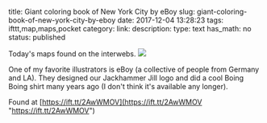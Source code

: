 title: Giant coloring book of New York City by eBoy
slug: giant-coloring-book-of-new-york-city-by-eboy
date: 2017-12-04 13:28:23
tags: ifttt,map,maps,pocket
category: 
link: 
description: 
type: text
has_math: no
status: published

Today's maps found on the interwebs. ![](https://ift.tt/eA8V8J)  
  

One of my favorite illustrators is eBoy (a collective of people from Germany and LA). They designed our Jackhammer Jill logo and did a cool Boing Boing shirt many years ago (I don't think it's available any longer).  
  

Found at [https://ift.tt/2AwWMOV](https://ift.tt/2AwWMOV "https://ift.tt/2AwWMOV")



